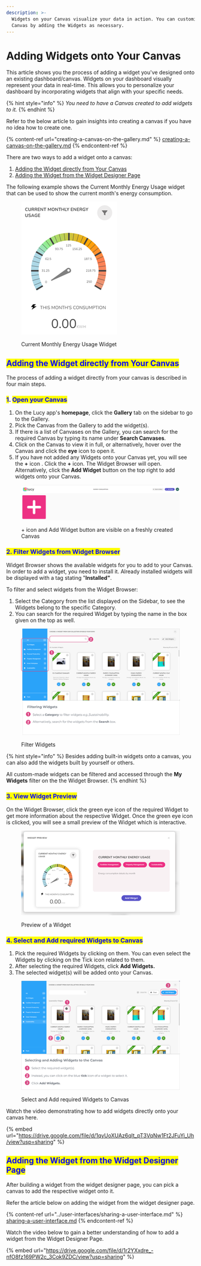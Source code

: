```yaml
---
description: >-
  Widgets on your Canvas visualize your data in action. You can customize your
  Canvas by adding the Widgets as necessary.
---
```


# Adding Widgets onto Your Canvas

This article shows you the process of adding a widget you've designed onto an existing dashboard/canvas. Widgets on your dashboard visually represent your data in real-time. This allows you to personalize your dashboard by incorporating widgets that align with your specific needs.&#x20;

{% hint style="info" %}
_You need to have a Canvas created to add widgets to it._
{% endhint %}

Refer to the below article to gain insights into creating a canvas if you have no idea how to create one.

{% content-ref url="creating-a-canvas-on-the-gallery.md" %}
[creating-a-canvas-on-the-gallery.md](creating-a-canvas-on-the-gallery.md)
{% endcontent-ref %}

There are two ways to add a widget onto a canvas:

1. [Adding the Widget directly from Your Canvas](adding-widgets-onto-your-canvas.md#adding-the-widget-directly-from-your-canvas)
2. [Adding the Widget from the Widget Designer Page](adding-widgets-onto-your-canvas.md#adding-the-widget-from-the-widget-designer-page)

The following example shows the Current Monthly Energy Usage widget that can be used to show the current month's energy consumption.

<figure><img src="../.gitbook/assets/Energy Widget.png" alt=""><figcaption><p>Current Monthly Energy Usage Widget </p></figcaption></figure>

## <mark style="color:blue;">Adding the Widget directly from Your Canvas</mark>

The process of adding a widget directly from your canvas is described in four main steps.

### <mark style="color:blue;">1</mark>. <mark style="color:blue;">Open your Canvas</mark>

1. On the Lucy app's **homepage**, click the **Gallery** tab on the sidebar to go to the Gallery.
2. Pick the Canvas from the Gallery to add the widget(s).
3. If there is a list of Canvases on the Gallery, you can search for the required Canvas by typing its name under **Search Canvases**.
4. Click on the Canvas to view it in full, or alternatively, hover over the Canvas and click the **eye** icon to open it.
5. If you have not added any Widgets onto your Canvas yet, you will see the **+** icon . Click the **+** icon. The Widget Browser will open. Alternatively, click the **Add Widget** button on the top right to add widgets onto your Canvas.

<figure><img src="../.gitbook/assets/Add widget buttons.PNG" alt=""><figcaption><p>+ icon and Add Widget button are visible on a freshly created Canvas</p></figcaption></figure>



### <mark style="color:blue;">2. Filter Widgets from Widget Browser</mark>

Widget Browser shows the available widgets for you to add to your Canvas. In order to add a widget, you need to install it. Already installed widgets will be displayed with a tag stating "**Installed"**.

To filter and select widgets from the Widget Browser:

1. Select the Category from the list displayed on the Sidebar, to see the Widgets belong to the specific Category.
2. You can search for the required Widget by typing the name in the box given on the top as well.

<figure><img src="../.gitbook/assets/LC_Adding Widgets onto your Canvas_S4_1.png" alt=""><figcaption><p>Filter Widgets</p></figcaption></figure>



{% hint style="info" %}
Besides adding built-in widgets onto a canvas, you can also add the widgets built by yourself or others.

All custom-made widgets can be filtered and accessed through the **My Widgets** filter on the the Widget Browser.
{% endhint %}

### <mark style="color:blue;">3. View Widget Preview</mark>

On the Widget Browser, click the green eye icon of the required Widget to get more information about the respective Widget. Once the green eye icon is clicked, you will see a small preview of the Widget which is interactive.

<figure><img src="../.gitbook/assets/Widget Preview.png" alt=""><figcaption><p>Preview of a Widget</p></figcaption></figure>



### <mark style="color:blue;">4. Select and Add required Widgets to Canvas</mark>

1. Pick the required Widgets by clicking on them. You can even select the Widgets by clicking on the Tick icon related to them.
2. After selecting the required Widgets, click **Add Widgets.**
3. The selected widget(s) will be added onto your Canvas.

<figure><img src="../.gitbook/assets/LC_Adding Widgets onto your Canvas_S5_2.png" alt=""><figcaption><p>Select and Add required Widgets to Canvas</p></figcaption></figure>

Watch the video demonstrating how to add widgets directly onto your canvas here.

{% embed url="https://drive.google.com/file/d/1qyUoXUAz6qIt_pT3VqNw1Ft2JFuYi_Uh/view?usp=sharing" %}

## <mark style="color:blue;">Adding the Widget from the Widget Designer Page</mark>

After building a widget from the widget designer page, you can pick a canvas to add the respective widget onto it.

Refer the article below on adding the widget from the widget designer page.



{% content-ref url="../user-interfaces/sharing-a-user-interface.md" %}
[sharing-a-user-interface.md](../user-interfaces/sharing-a-user-interface.md)
{% endcontent-ref %}

Watch the video below to gain a better understanding of how to add a widget from the Widget Designer Page.

{% embed url="https://drive.google.com/file/d/1r2YXxdre_-nfO8fz169PW2c_3Cok9ZDC/view?usp=sharing" %}
